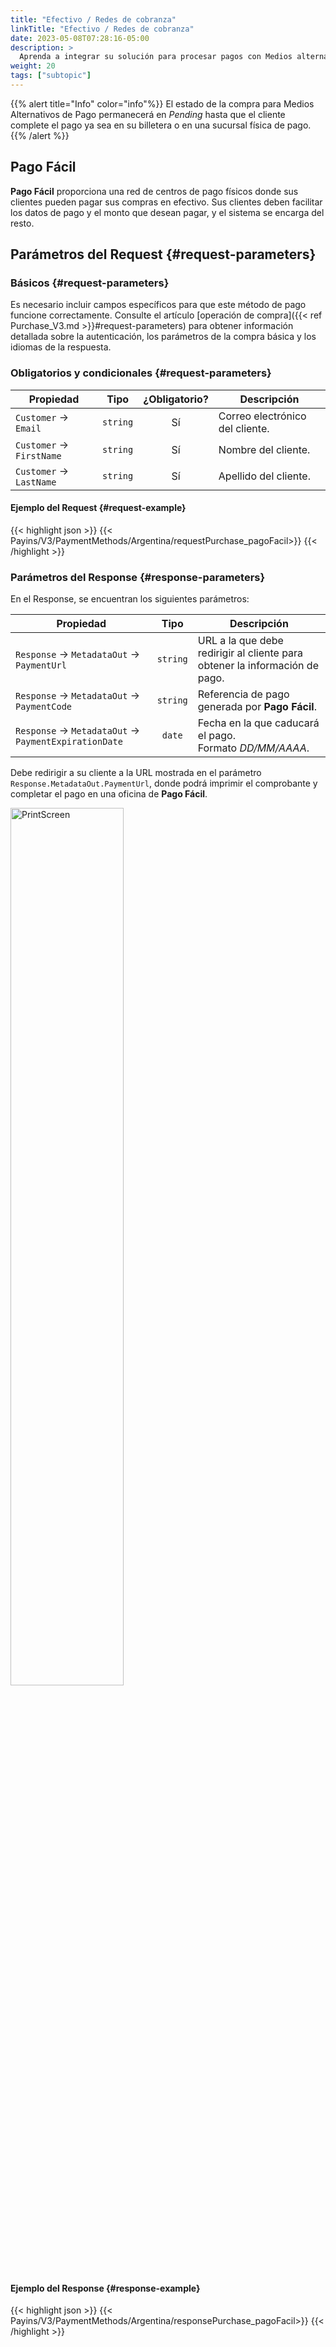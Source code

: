```yaml
---
title: "Efectivo / Redes de cobranza"
linkTitle: "Efectivo / Redes de cobranza"
date: 2023-05-08T07:28:16-05:00
description: >
  Aprenda a integrar su solución para procesar pagos con Medios alternativos de pago.
weight: 20
tags: ["subtopic"]
---
```


{{% alert title="Info" color="info"%}}
El estado de la compra para Medios Alternativos de Pago permanecerá en _Pending_ hasta que el cliente complete el pago ya sea en su billetera o en una sucursal física de pago.
{{% /alert %}}

## Pago Fácil
**Pago Fácil** proporciona una red de centros de pago físicos donde sus clientes pueden pagar sus compras en efectivo. Sus clientes deben facilitar los datos de pago y el monto que desean pagar, y el sistema se encarga del resto.

## Parámetros del Request {#request-parameters}
### Básicos {#request-parameters}
Es necesario incluir campos específicos para que este método de pago funcione correctamente. Consulte el artículo [operación de compra]({{< ref Purchase_V3.md >}}#request-parameters) para obtener información detallada sobre la autenticación, los parámetros de la compra básica y los idiomas de la respuesta.

### Obligatorios y condicionales {#request-parameters}

| Propiedad | Tipo | ¿Obligatorio? | Descripción |
|---|:-:|:-:|---|
| `Customer` → `Email` | `string` | Sí | Correo electrónico del cliente. |
| `Customer` → `FirstName` | `string` | Sí | Nombre del cliente. |
| `Customer` → `LastName` | `string` | Sí | Apellido del cliente. |

#### Ejemplo del Request {#request-example}
{{< highlight json >}}
{{< Payins/V3/PaymentMethods/Argentina/requestPurchase_pagoFacil>}}
{{< /highlight >}}

### Parámetros del Response {#response-parameters}
En el Response, se encuentran los siguientes parámetros:

| Propiedad | Tipo | Descripción |
|---|:-:|---|
| `Response` → `MetadataOut` → `PaymentUrl` | `string` | URL a la que debe redirigir al cliente para obtener la información de pago. |
| `Response` → `MetadataOut` → `PaymentCode` | `string` | Referencia de pago generada por **Pago Fácil**. |
| `Response` → `MetadataOut` → `PaymentExpirationDate` | `date` | Fecha en la que caducará el pago.<br>Formato _DD/MM/AAAA_. |

Debe redirigir a su cliente a la URL mostrada en el parámetro `Response.MetadataOut.PaymentUrl`, donde podrá imprimir el comprobante y completar el pago en una oficina de **Pago Fácil**.

<img src="/assets/PagoFacilVoucher.png" width="60%" alt="PrintScreen"/>

#### Ejemplo del Response {#response-example}
{{< highlight json >}}
{{< Payins/V3/PaymentMethods/Argentina/responsePurchase_pagoFacil>}}
{{< /highlight >}}